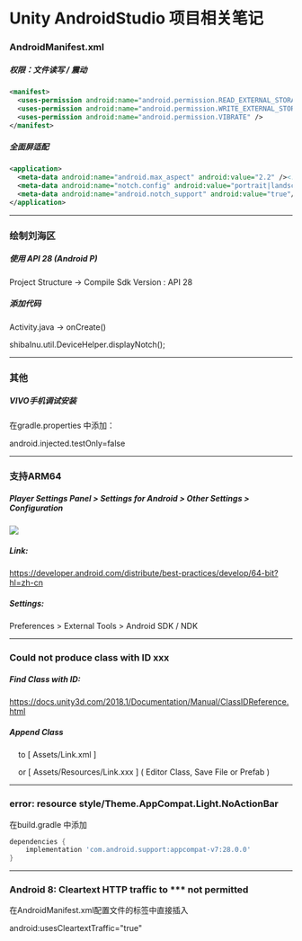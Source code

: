 # Unity AndroidStudio 项目相关笔记

### AndroidManifest.xml
##### 权限：文件读写 / 震动
```xml
<manifest>
  <uses-permission android:name="android.permission.READ_EXTERNAL_STORAGE" />
  <uses-permission android:name="android.permission.WRITE_EXTERNAL_STORAGE" />
  <uses-permission android:name="android.permission.VIBRATE" />
</manifest>
```

##### 全面屏适配
```xml
<application>
  <meta-data android:name="android.max_aspect" android:value="2.2" /><!--O/V-->
  <meta-data android:name="notch.config" android:value="portrait|landscape"/><!--小米-->
  <meta-data android:name="android.notch_support" android:value="true"/><!--华为-->
</application>
```

---

### 绘制刘海区
##### 使用 API 28 (Android P)
Project Structure -> Compile Sdk Version : API 28

##### 添加代码
Activity.java -> onCreate()

shibaInu.util.DeviceHelper.displayNotch();

---

### 其他
##### VIVO手机调试安装
在gradle.properties 中添加：

android.injected.testOnly=false

---

### 支持ARM64
##### Player Settings Panel > Settings for Android > Other Settings > Configuration
![](https://blog.lolo.link/img/unity/android-studio/unity-configuration.png)

##### Link:
<https://developer.android.com/distribute/best-practices/develop/64-bit?hl=zh-cn>


##### Settings:
Preferences > External Tools > Android SDK / NDK

---

### Could not produce class with ID xxx
##### Find Class with ID: 
<https://docs.unity3d.com/2018.1/Documentation/Manual/ClassIDReference.html>

##### Append Class

&nbsp;&nbsp;&nbsp; to \[ Assets/Link.xml ]

&nbsp;&nbsp;&nbsp; or \[ Assets/Resources/Link.xxx ] \( Editor Class, Save File or Prefab )

---

### error: resource style/Theme.AppCompat.Light.NoActionBar
在build.gradle 中添加

```gradle
dependencies {
    implementation 'com.android.support:appcompat-v7:28.0.0'
}
```

---

### Android 8: Cleartext HTTP traffic to *** not permitted
在AndroidManifest.xml配置文件的<application>标签中直接插入

android:usesCleartextTraffic="true"